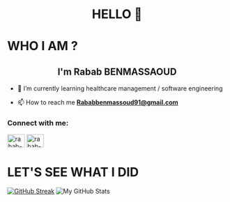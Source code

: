 <h1 align="center">HELLO 👋 </h1>

# WHO I AM ?

<h2 align="center"> I'm Rabab BENMASSAOUD </h2>

- 🌱 I’m currently learning healthcare management / software engineering

- 📫 How to reach me **Rababbenmassoud91@gmail.com**

<h3 align="left">Connect with me:</h3>
<p align="left">
<a href="https://www.linkedin.com/in/rabab-b-b35b63178/" target="blank"><img align="center" src="https://raw.githubusercontent.com/rahuldkjain/github-profile-readme-generator/master/src/images/icons/Social/linked-in-alt.svg" alt="rabab-b-b35b63178/" height="30" width="40" /></a>
<a href="https://twitter.com/Onyx0kizi" target="blank"><img align="center" src="https://raw.githubusercontent.com/rahuldkjain/github-profile-readme-generator/master/src/images/icons/Social/twitter.svg" alt="rabab-b-b35b63178/" height="30" width="40" /></a>  
  
  
# LET'S SEE WHAT I DID 


 [![GitHub Streak](https://github-readme-streak-stats.herokuapp.com?user=Rabab91&theme=light&stroke=DD2727&sideNums=DD2727&dates=DD2727)](https://git.io/streak-stats)
 ![My GitHub Stats](https://github-readme-stats.vercel.app/api/?username=Rabab91&count_private=true&theme=vision-friendly-light&showicons=true)


<!---
Rabab91/Rabab91 is a ✨ special ✨ repository because its `README.md` (this file) appears on your GitHub profile.
You can click the Preview link to take a look at your changes.
--->
